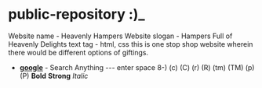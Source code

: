 # public-repository :)_

Website name - Heavenly Hampers
Website slogan - Hampers Full of Heavenly Delights
text tag - html, css
this is one stop shop website wherein there would be different options of giftings.
- __[google](www.google.com)__ - Search Anything
--- enter space
8-)
(c) (C) (r) (R) (tm) (TM) (p) (P)
**Bold**
__Strong__
*Italic*
